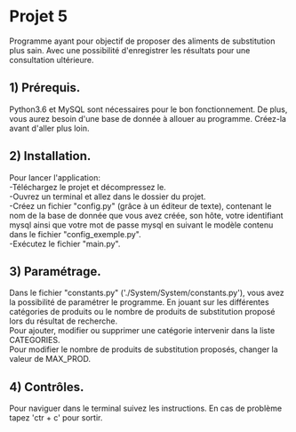 # Projet 5
Programme ayant pour objectif de proposer des aliments de substitution plus sain. Avec une possibilité d'enregistrer les résultats pour une consultation ultérieure.

## 1) Prérequis.
Python3.6 et MySQL sont nécessaires pour le bon fonctionnement. De plus, vous aurez besoin d'une base de donnée à allouer au programme. Créez-la avant d'aller plus loin.

## 2) Installation.
Pour lancer l'application:  
	-Téléchargez le projet et décompressez le.  
	-Ouvrez un terminal et allez dans le dossier du projet.    
	-Créez un fichier "config.py" (grâce à un éditeur de texte), contenant le nom de la base de donnée que vous avez créée, son hôte, votre identifiant mysql ainsi que votre mot de passe mysql en suivant le modèle contenu dans le fichier "config_exemple.py".  
	-Exécutez le fichier "main.py".    

## 3) Paramétrage.
Dans le fichier "constants.py" ('./System/System/constants.py'), vous avez la possibilité de paramétrer le programme. En jouant sur les différentes catégories de produits ou le nombre de produits de substitution proposé lors du résultat de recherche.  
Pour ajouter, modifier ou supprimer une catégorie intervenir dans la liste CATEGORIES.   
Pour modifier le nombre de produits de substitution proposés, changer la valeur de MAX_PROD.

## 4) Contrôles.
Pour naviguer dans le terminal suivez les instructions.
En cas de problème tapez 'ctr + c' pour sortir.
